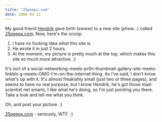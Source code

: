 ```yaml
---
title: "25peeps.com"
date: 2006-03-12
---
```


My good friend [Hendrik][1] gave birth (_ewww_) to a new site (_phew…_) called
[25peeps.com][2]. Now, here's the scoop:

1. I have no fucking idea _what_ this site is.
2. He wrote it in just 2 hours.
3. At the moment, my picture is pretty much at the top, which makes this site so much more attractive. ;)

It's sort of a social-networking-meets-pr0n-thumbnail-gallery-site-meets-
linkblo g-meets-OMG-I'm-on-the-internet thing. As I've said, I don't know what's up with it. It's almost freakishly small (just two or three pages), and seems to have no real purpose; but I know Hendrik, he's got those mad-
scientist net smarts, I like what he's doing, so I'm just pointing you there.
Take a look and tell me what you think.

Oh, and post your picture. :)

[25peeps.com][2] - seriously, WTF. :)

[1]: http://www.mornography.de
[2]: http://www.25peeps.com/

